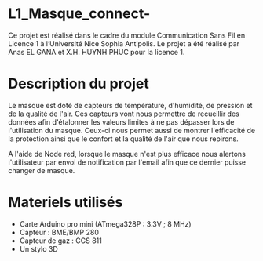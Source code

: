 # L1_Masque_connect-
Ce projet est réalisé dans le cadre du module Communication Sans Fil en Licence 1 à l’Université Nice Sophia Antipolis.
Le projet a été réalisé par Anas EL GANA et X.H. HUYNH PHUC pour la licence 1.


# Description du projet
Le masque est doté de capteurs de température, d'humidité, de pression et de la qualité de l'air. Ces capteurs vont nous permettre de recueillir des données afin d'étalonner les valeurs limites à ne pas dépasser lors de l'utilisation du masque. Ceux-ci nous permet aussi de montrer l'efficacité de la protection ainsi que le confort et la qualité de l'air que nous repirons.

A l'aide de Node red, lorsque le masque n'est plus efficace nous alertons l'utilisateur par envoi de notification par l'email afin que ce dernier puisse changer de masque.

# Materiels utilisés
- Carte Arduino pro mini (ATmega328P : 3.3V ; 8 MHz)
- Capteur : BME/BMP 280
- Capteur de gaz : CCS 811
- Un stylo 3D
